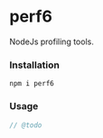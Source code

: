# perf6

NodeJs profiling tools.

### Installation

```
npm i perf6
```

### Usage

```ts
// @todo
```

